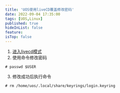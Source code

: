 ```yaml
---
title: 'UOS使用liveCD覆盖修改密码'
date: 2022-09-04 17:35:00
tags: [UOS,Linux]
published: true
hideInList: false
feature: 
isTop: false
---
```

1. [进入livecd模式](https://zhangyiming748.github.io/post/uos-wei-hu-mo-shi/#LiveCD%E6%A8%A1%E5%BC%8F)
2. 使用命令修改密码
```shell
# passwd $USER
```
3. 修改成功后执行命令
```shell
# rm /home/uos/.local/share/keyrings/login.keyring
```
